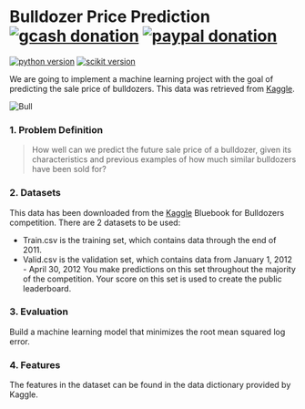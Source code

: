 # Bulldozer Price Prediction [![gcash donation][1]][2] [![paypal donation][3]][4]

[![python version][7]][8]  [![scikit version][11]][12] 

We are going to implement a machine learning project with the goal of predicting the sale price of bulldozers. This data was retrieved from [Kaggle](https://www.kaggle.com/competitions/bluebook-for-bulldozers/data).

![Bull](https://images.unsplash.com/photo-1575642975010-983c53b3eeb9?ixlib=rb-1.2.1&ixid=MnwxMjA3fDB8MHxwaG90by1wYWdlfHx8fGVufDB8fHx8&auto=format&fit=crop&w=1331&q=80)

### 1. Problem Definition
> How well can we predict the future sale price of a bulldozer, given its characteristics and previous examples of how much similar bulldozers have been sold for?

### 2. Datasets
This data has been downloaded from the [Kaggle](https://www.kaggle.com/competitions/bluebook-for-bulldozers/data) Bluebook for Bulldozers competition.
There are 2 datasets to be used:
* Train.csv is the training set, which contains data through the end of 2011.
* Valid.csv is the validation set, which contains data from January 1, 2012 - April 30, 2012 You make predictions on this set throughout the majority of the competition. Your score on this set is used to create the public leaderboard.

### 3. Evaluation
Build a machine learning model that minimizes the root mean squared log error.

### 4. Features
The features in the dataset can be found in the data dictionary provided by Kaggle.


[1]: https://img.shields.io/badge/donate-gcash-green
[2]: https://drive.google.com/file/d/1JeMx5_S7VBBT-3xO7mV9YOMfESeV3eKa/view

[3]: https://img.shields.io/badge/donate-paypal-blue
[4]: https://www.paypal.com/paypalme/mcabanlitph

[5]: https://img.shields.io/badge/license-GNUGPLv3-blue.svg
[6]: https://github.com/mcabanlit/heart-disease/blob/main/LICENSE.md

[7]: https://img.shields.io/badge/python-3.10-blue
[8]: https://www.python.org/

[9]: https://img.shields.io/badge/pywebio-1.6.1-dark
[10]: https://pywebio.readthedocs.io/en/latest/

[11]: https://img.shields.io/badge/scikit--learn-1.1.1-orange
[12]: https://scikit-learn.org

[13]: https://img.shields.io/badge/build-passing-green
[14]: https://heart-disease-pywebio.herokuapp.com/

